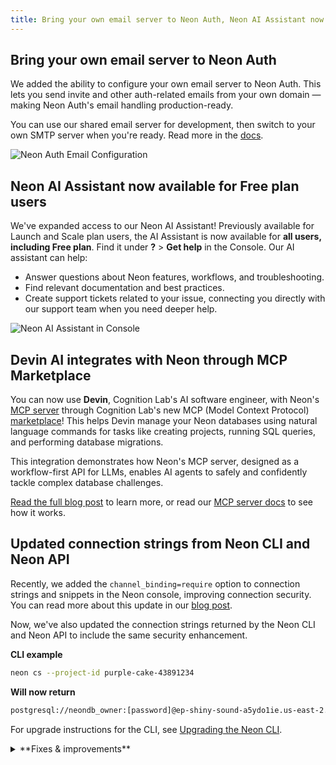 ```yaml
---
title: Bring your own email server to Neon Auth, Neon AI Assistant now available for Free plan users, Devin can now use Neon's MCP Server, and more
---
```


## Bring your own email server to Neon Auth

We added the ability to configure your own email server to Neon Auth. This lets you send invite and other auth-related emails from your own domain — making Neon Auth's email handling production-ready.

You can use our shared email server for development, then switch to your own SMTP server when you're ready. Read more in the [docs](/docs/neon-auth/email-configuration).

![Neon Auth Email Configuration](/docs/relnotes/neon_auth_email.png)

## Neon AI Assistant now available for Free plan users

We've expanded access to our Neon AI Assistant! Previously available for Launch and Scale plan users, the AI Assistant is now available for **all users, including Free plan**. Find it under **?** > **Get help** in the Console. Our AI assistant can help:

- Answer questions about Neon features, workflows, and troubleshooting.
- Find relevant documentation and best practices.
- Create support tickets related to your issue, connecting you directly with our support team when you need deeper help.

![Neon AI Assistant in Console](/docs/relnotes/neon_ai_assistant.png)

## Devin AI integrates with Neon through MCP Marketplace

You can now use **Devin**, Cognition Lab's AI software engineer, with Neon's [MCP server](hhttps://github.com/neondatabase-labs/mcp-server-neon) through Cognition Lab's new MCP (Model Context Protocol) [marketplace](https://app.devin.ai/settings/mcp-marketplace)! This helps Devin manage your Neon databases using natural language commands for tasks like creating projects, running SQL queries, and performing database migrations.

This integration demonstrates how Neon's MCP server, designed as a workflow-first API for LLMs, enables AI agents to safely and confidently tackle complex database challenges.

[Read the full blog post](https://neon.com/blog/devin-and-neon-mcp-marketplace) to learn more, or read our [MCP server docs](/docs/ai/neon-mcp-server) to see how it works.

## Updated connection strings from Neon CLI and Neon API

Recently, we added the `channel_binding=require` option to connection strings and snippets in the Neon console, improving connection security. You can read more about this update in our [blog post](https://neon.com/blog/postgres-needs-better-connection-security-defaults).

Now, we've also updated the connection strings returned by the Neon CLI and Neon API to include the same security enhancement.

**CLI example**

```bash shouldWrap
neon cs --project-id purple-cake-43891234
```

**Will now return**

```bash shouldWrap
postgresql://neondb_owner:[password]@ep-shiny-sound-a5ydo1ie.us-east-2.aws.neon.tech/testingneon?sslmode=require&channel_binding=require
```

For upgrade instructions for the CLI, see [Upgrading the Neon CLI](/docs/reference/cli-install#upgrade).

<details>

<summary>**Fixes & improvements**</summary>

- **MCP server updates**
  - We've deprecated Server-Sent Events (SSE) and now recommend **streamable HTTP** as the preferred connection method. The [README](https://github.com/neondatabase-labs/mcp-server-neon/blob/main/README.md) has been updated to reflect this change.

  - Introduced a **list_organizations** tool to list all organizations that the current user has access to. This tool allows optional filtering by organization name or ID.

  - Improved the preview deployment process by adding a comment on pull requests with the deployment URL, letting users know when a preview deployment is ready.

- **Datadog and OpenTelemetry integrations**
  - We enhanced the integration cards (accessible from your project's **Integrations** page in the Neon Console) for [Datadog](/docs/guides/datadog) and [OpenTelemetry](/docs/guides/opentelemetry) to give you better visibility into your export activity:
    - **Export statistics** now show how many metrics and logs were exported in the last 5 minutes, using easy-to-read K/M formatting.
    - **Failure alerts** warn you of recent export issues with clear error and warning messages.

    These updates make it easier to monitor your integrations at a glance.

  - We also resolved an issue where entering an incorrect API key in the OpenTelemetry integration would incorrectly reset the authentication method, showing both API key and Bearer inputs. The form now correctly resets to the chosen method.

</details>
